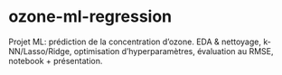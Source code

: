 # ozone-ml-regression
Projet ML: prédiction de la concentration d’ozone. EDA &amp; nettoyage, k-NN/Lasso/Ridge, optimisation d’hyperparamètres, évaluation au RMSE, notebook + présentation.
